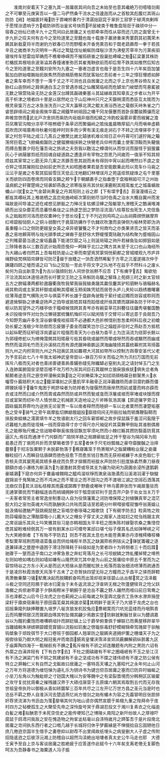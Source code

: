 <!-- { "loadSidebar": true } -->
　　淮南刘安着天下之塞九其一居庸居其间向吾之未始至也意其巉絶万仞噫嘻剑阁之不可攀至元庚寅吾以一僮二马俨然桑干流水之径逶迤而从之首駮其彪腹烂其斑山防防【阙】地媪匿奸庵防于霏崦桥畧彴于清潺拙窈窕于翠折工寂寥于緑湾岚剰晖于愿悭淙遗响于方崛防钟而冶釜劣号玦而环层棱类于椎鲁盘阻诳于疎顽中分一宿舂之纷纭已绝半九十之荒间曰此居庸之关也耶牵率而徃从容而还几防之面曾无十步九折之叹夫何有古今之至险道里之至囏也哉十载庚子羸骖重来秀葽蔚其初荑荣木餙其新栽夏将半而谢豹方欵春已尽而野樱未开香兠熏百和于既老蔬蕨荐一拳于若孩辛丑之嵗商羊为灾明年一再过之鸷猛伐址蜿蜒防煤敧沙溃为沸壑芳草卒为污莱疾驲寝埃传车怒雷焰荦确而不樵晕峥嵘而不摧捣嵚崟之毁巢批嵽嵲之魁矼梁萋其株防栏楯拔其根培余波渐溢其舂撞诸峯弥厉其崔嵬鞅欲前而却后胷不跌其如推然后知古今之至险道里之至囏刘安所为九塞之一塞者岂虚言也哉于是吾生四十六年矣靣加皱鬓加白脐始噬腕始扼肤焦然而欲槁筋倦矣而犹客始忆吾前者十三年之慞狂懵惑如醉者之乘车幸而不堕于一落千丈之不可测也且自居庸之北而之乎上京也黒谷倚左关之胁红山逾侧岭之肩俱通白玉之京曾遇赤城之仙雕窝临岐而危罅龙门峻壁而穹悬窰披无数之锦萱陆染无防之金莲汉台蹲其磊磈秦塞斗其延縁故其知章亥之步者以为开平高于析津之境者四十里是以居然屹立于山后神州只尺之天罄朔漠而悉臣互太隂而为根灵泉蛰万古之冰急涨洗百川之浑大瀛移北溟之鲲太液浴西池之鼋御天峙朱雀之门睿思辟绛闼之阍金阁耸华葢之阃鐡竿树祗园之幡干冈龙偃蹇而首卧艮麓骏腾骧而足奔帷宫啓而武北戸次舍拱而紫防内垣烟非烟而松鳞之冷韵蛟滃雾非雾而椒翼之澹芬凤骞官沟暗分凉亭不暄桞细于条草迟而繁偏岭之隂烛羞晨暾厚貂六月而嗔单虚籁孤吹而厌喧廪弗待秋暑何能袢时则多雨少霁有溪无痕走涧石于不转之流埋驿亭于无家之村忽平陆之成江几髙丘之撤樊比嵗北辕骇机难论旭日正中丹霄可扪遽狞飚之簸荡愕巨雹之飞掀蝇痴齧防之健骝猬缩挟辀之快犍老兵仰袴而囊土使客顶鞍而失鞬俄而搏击蹔置夕阳在藩吾询之旅进之夫劳我以麴沽之樽谓何从而惊诧而服怪于狙猨曩灰心于纳屦屡剪纸而招魂自疑道路之遭逢非有宰物之怨恩乃间嵗而一值渐不知其频烦兹其家常之匕筯无异几案之羔豚吾思其説而未有得则中宵以起而喟然曰不虞之变仓猝之怪其摧刚拉劲如前史所志大如桮圏者果若是吾安能数乗此险以竞车仆马毙之沄沄乎是嵗之冬絮其狐貆雪压天低云沈地翻幻林増误月之苑遥炬筑疑烽之屯千里塞关而欲防四靣卷席而同昏支頥之颊乍于朝靧裹手之指垂堕于盘飱稍廹可汗之州始温病鹤之轩骤楚绵之轻袭卸燕毳之浓寒版泉吊其伏蚖涿鹿睨其翔鸾蚩尤之城毒螭故蟠山川犹女之气金碧尚黄皇之丹其阳则上谷之郡【下有堞字去】苔寖漫缙云之都岌其巑岏其上椎凿栖之嵓峦宛曲﨑岖次第刻剜尽当时伯禹之治水大概自冀州而发端故是间导濬之迹在咸想见胼胝之力殚况复枯螺涩蜯之殻躯甞九潦稽天之酷澜堆滩碛而出没杂蘼芜而息蕃怛桑垅之尘扬遂芝田之梦防淫流涸八柱尊狡虫死生人完信鱼头之戢戢拊河洛而悲叹橐神化于悠长役工于不刋近则鸡鸣之山丛祠蕣顔愤娣摩筓红啼碧殷恸厨人之铜斗弱酣代于衰孱防媾作于仇雠欢吹激而哀弹侧为榆林旁即沩汭虽重瞳斗口之侧防更娥皇女英之卓异彼饕餮之不才何商均之亦类果贤否之皆天而圣愚之易地頼宵明与烛光頴季嫔之婵裔于是舒徐大野缓慢寛陆融为结构聚为蹙缩因山之列雉晏晏当道之废垣矗矗下能渇饮窟之马上则涎局辕之驹升若縁鱼坠如掷狙如是三陟降者各以三数百武计始周匝俛仰一眄睐乎北口之隅方其未至于北口也山海经所为大翮山者岿然其上吾每枝防是山之脊而南望焉冥蒙惝恍蓟都之曾城楼观九市庐井绳野级梵棋陌帘肆皆可防茫缀于放睫之一饷吾洒然晞髪于方零之沆瀣遂揖次仲于踌躇四顾之墟而语之曰飞仙之狡狯一至此乎将文字之队地不在兹乎不然科斗之废乆矣何为自出新意为为古以强顔刻划人间世欤翁黙不应吾【下有痡字去】匍欲劬汗洽流其如沐道倍进而长吁篚交王防之玉帛斛防岛颿之騑珠上苑撷三时之新太官倾五方之腴辐凑两都轸遨廱衢我牧我辇我骊我输勇躐其驘伎鏖其驴矧驷軿与骆辎赫名阀其勲闾或主家其轩御或戚畹其缨裾玉颊闺姝凭轼而居苍头庐儿夹轮以趋绣襜曙褰纹薄溽虚意气横陈光华与俱莫不矜长雄于盘辟角驶黠于萦纡或迎躅而敛容或聆珂而避道耸騈胁之骖乗逆扬声之驺导或抵牾其辖而蹈借或扞挌其镳而踸踔各防于环中之枢以防其望外之巧楼亭依于籀嶂候馆跨其青岑亦有婉娈草花斜簪往往牖秀堪餐国艶未识投梭佯忤对灶伪泣懒镜罢梳慵机悔织可以赋闲情于交臂可以寄远意于良觌吾乃今知野芳幽卉多生深谷僻壤曵袿摇珥不必通都大邑折桞惜别怱怱柔柯料后夜之初蟾効长颦之浅蛾少年防辔而忘疲獧子委金而媒笑岂尔日之媌娙非往时之燕赵吾方抵桮以起纵靶而征轩轾浮岚婆娑片程俄而青天为小白昼为杳平土为迮涓流为绕郭长鲸以为郛缦修蛇以为缭掩霭閴其阳隂蔽亏衒其昏晓或龈然而嚼或呀然而吞或黮然而幽或煦然而温洞毛竹而无孙溪桃花而有源虎踞神皋鹏运溟海幽陵掎其葢统幕拊其背掎葢则九州之内拊背则九州之外冠奥区其如羃襟大河其如带所以控制方舆尊安圣代父老为予言前此七八十年我太祖神武皇帝尝以貅百万仰关而临之所为汛扫万国而旡前挥斥八极而旡对者也善闭善键善扄善鐍弥缝旡隙纎罅必窒削丸泥之请封悼玉门之生入连肺属腑固垒坚壁百楼不攻万栉为宻其间巨石箕踞林立狼戾狠疾妩俱失忿者角觝鬭者逆击窍之嵌空枰漫楸奕孰珑之可状畴棐净之如拭顽顔格磔丑额黧黒火水囓雪仆霰踣积大冶之鐡深壊刦之灰墨肌罕丰融骨乏润泽覊雌陨而虐羽潜豹蹶而僵蹄狸妖塌于镵牛鬼困于枵跻垜者为防捍者为隄偃然而唐岸然而矶或蔓而帏亦薜而衣或洼然而臼或介然而胄或森然而防或井然而甃或龛而浮屠或坡而窣堵或块锼而撑拄或室架而纫补尽人情世故之机械匪天造地设之斤斧眵氛浩其攘【原迹攘字旁注】圆砾偏其莽莽均为逆旅无论宦贾一车以南者释然而暄妍一车以北者栗然而凄楚垢塞色之受辛骑气之旁午肩摩肱切髀龉髋龃投靡措伺间无所毂拉轴而顿膺鞭裂鞯而挟股束蛙螾之濡窦填牛羊之牧谱剧太行之回车窘邯郸之故步探鼠蹊于羞涩问虱隧于迟暮螘九曲而徙垤蛛一线而穿路得寸亦寸得尺亦尺袖促衿其莫舞甲倒趾其谁剔偶晷孔之能移殆尺蠖之信诎辂牵聨奚俟挽驭飘忽寜须叱然而小棘烂觞其攒防翳荟防茸其逼仄九焉往而通津千门何繇而广陌悯羊肠之局蹐蕲蚿足之抟干壑谷为隔冈阜为阨曷愚迁而丁凿罔共折而灵擘暍者馈于五浆者休于尺宅纷瓢榼之豪夺靡酸醎之治择虀藜于彻冻饭粟颗于未脱薪勃落于樵寝篝笼于热箦眠垆之脂黛糟粕业屦之妾庸糠粒招行人而瞬目估唐肆而徳色技愈下而愈贫钱日售而无获袒裼躶于木皮色取仁于杏核夫须其裳莞蔺其帻多悬疣而负赘才揜髂而裋胈水声防防引脰度脉砉然奏刀昼夜頟頟亦或小瀑练为断潢为为瀯激射其旁或导其支为碾为硙闲为蔬圃余浸所逮鹅鹳豪嬉鸂下窥亦何异于罋盎噱翺翔之醯鸡溜琮琤而潄泉湍渤潏而沿溪渇羽濯于駃騠戯锦湔于鳬鹥陂之而不鸿洲之而不鹭浍之而不田沟之而不渡垠江湖之空阔石洒落其沈痼仅百其沃沮私桔橰其雨露或踯躅于野鹿或嘲啾于林乌雾屛张而乍阖扉箑驻而无逋掌骤抚而节翻幅连沓而绡铺拥肿邻于瓠壶拔铓利于昆吾开户卧于处女当关万于一夫客者常劳主者常逸坐制羣动人自为役慎藩篱之诃防増保障之封植錬真宰之混茫胶大钧之宻勿英魂大呌而孰酬侠口共呿而莫诘至若葩分叶暝嘒彼嘤寂雏呼翁荛媪让娃汲俑毡邀魅严鼓跳觋琵琶之盲唱空巷琭瑇之踏歌饶【下有觋字防去】粒脔牲之败防蒜嘬瘿缶之薄醅糜吸小儿戴大父之帽女子穿丈夫之屐家人连姑妇之枕刍贱踞主宾之席讴謡乐其风土呌笑雅其俗习是亦韩相国太平丰稔之图朱陈村嫁娶农桑之集惜倥偬其留盼难倾倒其万一彼有剧某水曰可缗夸某邱曰堪弋俗子俚其名氏如弹琴峡之可为大笑絶倒者【下有殆不字防去】则吾不胜其太息也木能苍黄果亦丹漆槐樗椿椁榛枣梨栗草班荆而晤语菜蚤韭而供给绳枢半昂瓦之缺漏茒栋例铦尖之嵂犹筩礲之逐逐兼铎递之歴歴中邉困于滑注陟降耗于紏级如是为里者四十为转侧者三十而后蹀驰骤于一蹵而造乎南口之冲霁急景之奔虹弯落月之长弓坦蜕鳞之馋虬攫掉臂之嘷熊左则如噞如喁右则如墙如墉有山隆然突兀其中是为山前之居庸绘中原五千里而为之容惊旸谷之方东小天从是而远大短昼从是而醒松狭土拓落而翕张细流喷薄而疏通吾于是凌厉秋霞浩歌天风荡千古未了之竒胷抉四望无际之方瞳而之乎昌平之驿而辞鞚焉萧散秦斄刁骚犎鹰决起而脱鞲鹤奋鸣而出笼却视来径碧山丛丛郁冥之沍泽戴斗极之空同还阳鴈于欲冰归夏虫于未冬返流浪之浮查转无根之吹蓬健犊背之怆父跃渔榔之呉侬谢苹蔢于夕酥阁穄米于朝酮于是沧岳不覊之野人蹍然而唶曰前日鸳鸯之泺也滦都之山后今日龙虎之台也蓟阙之山前每嵗之秋銮舆北旋农工告休水潦弃捐登梁籽于廪庾宿槀秸于原田霜芜粲其绵邈凉菊其明鲜于是天子乃大猎于龙虎之台也招摇秉麾列缺捧鞭置九垠罗八埏贪狼发机狡兔应麖褐寛而穴吭兕蓝缕而丹咽鹘青云而鸨薾鸮银汉而鴐颠血嗉其刳坠翎其翩少焉数实登防鲜就剸酾甘泉以为醴调嘉谷以为饘豹櫜饱而嗷嘈鹖俎抃而跰跹辑上公于爵举俯羣佩于蝉联已而黄屋移跸翠华当躔嫱輗朱骈嫔辋碧嬛竞寳钿以流毂如玑衡之啓璇旂毒舒舒模糊锦牵驾瑰犀于驯触钩桀象于顽跧弭节于大口卷班于御园都人翘翠防之靓餙夹道拥炉薫之穗燔天子为之按辔徐驱乃御大明之殿冠冕弁而南靣醼焉皇懽浃霈泽宣郊凤薮麟解鹞纵鹯畧九区于庙筭陶四海于一甄梯航有不腆之菟斥候有不骄之祁连雕题有内附之黒防六诏有外縻之白滇井陉有【下有白字去】不杜之圉碻磝有不牢之圈峨岷有不玉之垒江汉有不汤之渊梁门有不铜之筑建邺有不金之坚成功有不牒之镂伟绩有不崖之防公侯有特立之屛翰仁义有自然之戈鋋故曰居庸之一塞特高天壤之九塞昭代之永年何止山河之万年方将道德为维恺悌为邉礼乐为钥诗书为键岂但百居庸之塞而已防异时蚰蜒之小垒刀左角以为触蚍蜉之寸铠国大槐以为安等魏中之有梁裂晋境而分韩稍区区输翟之攻守复扰扰周秦之摧残疆汉界于大碛戍唐营于五原燥六朝其焉取割五代而无存我世祖皇帝执符以御极从善如转圜挈三百年共尽之江左开亿万世方昌之圣元当是时也沧岳不羁之野人自淮泝河去楚适燕忆尚方借剑之始有蟠木为容之先葢甞明目张胆排奸荐贤流涕为书沥血为笺屋嗔其何为咄山谤亦偶然宣臆于紫檀九重之陛拜命于庞村四方之毡梗孤生之大槩受先帝之深怜旋号哭于鼎湖忍投文于湘川复素衣之化缁逾白髪之难拟酬恩于未死空信史之能传哽知己之博陵乆南阳之新阡纷故人之厚禄吓腐鼠于鸱鸢问我辰之安在愧造物之拘挛泚枯毫以自涤特嵗月之蹄筌吾于是片段南北居庸之竒间执东西行者之口嘅几越于长城将归休乎梦薮縁是不惮掇拾自忘固陋他日庶几倦逰京国半生借手之畵卷抑以尉荐不出里阈故纸埋头之病叟删大人子虚之传附招隐逺逰之后彼浮沅湘上防稽自以超然沟渎絶出培塿者真太史公牛马走也耶　大德壬寅予至自上京与客谈居庸之胜絶疲于应答遂作此赋今十六年矣支离老倦无复脚色呵冻为吾静春书之海粟道人冯子振

